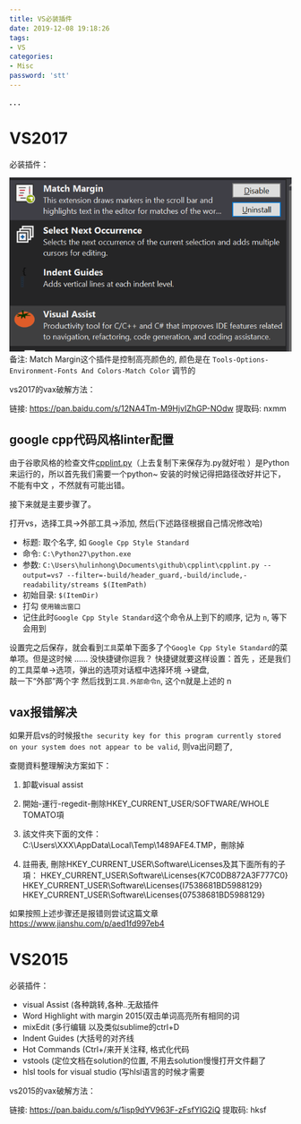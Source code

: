 ```yaml
---
title: VS必装插件
date: 2019-12-08 19:18:26
tags:
- VS
categories:
- Misc
password: 'stt'
---
```




**. . .**<!-- more -->

# VS2017

必装插件：

![](/img/vs_install_exts_vax/vs2017_exts.png)
备注: Match Margin这个插件是控制高亮颜色的, 颜色是在 `Tools-Options-Environment-Fonts And Colors-Match Color` 调节的

vs2017的vax破解方法：

链接: https://pan.baidu.com/s/12NA4Tm-M9HjvIZhGP-NOdw 提取码: nxmm 


## google cpp代码风格linter配置

由于谷歌风格的检查文件[cpplint.py](https://github.com/cpplint/cpplint/blob/master/cpplint.py)（上去复制下来保存为.py就好啦 ）是Python来运行的，所以首先我们需要一个python~
安装的时候记得把路径改好并记下，不能有中文 ，不然就有可能出错。

接下来就是主要步骤了。

打开vs，选择工具->外部工具->添加, 然后(下述路径根据自己情况修改哈)

- 标题: 取个名字, 如 `Google Cpp Style Standard`
- 命令: `C:\Python27\python.exe`
- 参数: `C:\Users\hulinhong\Documents\github\cpplint\cpplint.py --output=vs7 --filter=-build/header_guard,-build/include,-readability/streams $(ItemPath)`
- 初始目录: `$(ItemDir)`
- 打勾 `使用输出窗口`
- 记住此时`Google Cpp Style Standard`这个命令从上到下的顺序, 记为 `n`, 等下会用到

设置完之后保存，就会看到`工具`菜单下面多了个`Google Cpp Style Standard`的菜单项。但是这时候 …… 没快捷键你逗我？
快捷键就要这样设置：首先 ，还是我们的工具菜单->选项，弹出的选项对话框中选择环境 ->键盘,  
敲一下“外部”两个字 然后找到`工具.外部命令n`, 这个n就是上述的 n


## vax报错解决

如果开启vs的时候报`the security key for this program currently stored on your system does not appear to be valid`, 则va出问题了, 

查閱資料整理解決方案如下：

1. 卸載visual assist

2. 開始-運行-regedit-刪除HKEY_CURRENT_USER/SOFTWARE/WHOLE TOMATO項

3. 該文件夾下面的文件： C:\Users\XXX\AppData\Local\Temp\1489AFE4.TMP，刪除掉

4. 註冊表, 刪除HKEY_CURRENT_USER\Software\Licenses及其下面所有的子項：
HKEY_CURRENT_USER\Software\Licenses\{K7C0DB872A3F777C0}
HKEY_CURRENT_USER\Software\Licenses\{I7538681BD5988129}
HKEY_CURRENT_USER\Software\Licenses\{07538681BD5988129}


如果按照上述步骤还是报错则尝试这篇文章 https://www.jianshu.com/p/aed1fd997eb4


# VS2015

必装插件：

- visual Assist (各种跳转,各种..无敌插件
- Word Highlight with margin 2015(双击单词高亮所有相同的词
- mixEdit (多行编辑 以及类似sublime的ctrl+D
- Indent Guides (大括号的对齐线
- Hot Commands (Ctrl+/来开关注释, 格式化代码
- vstools (定位文档在solution的位置, 不用去solution慢慢打开文件翻了
- hlsl tools for visual studio (写hlsl语言的时候才需要

vs2015的vax破解方法：

链接: https://pan.baidu.com/s/1isp9dYV963F-zFsfYIG2iQ 提取码: hksf 


